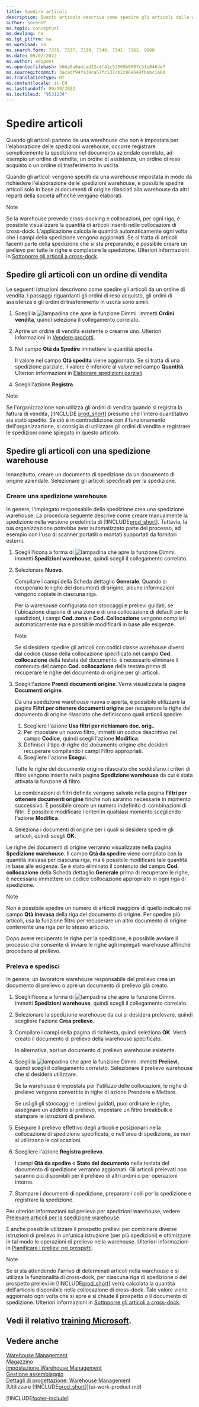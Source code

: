 ```yaml
---
title: Spedire articoli
description: Questo articolo descrive come spedire gli articoli dalla warehouse in base alla configurazione warehouse per l'elaborazione della spedizione.
author: SorenGP
ms.topic: conceptual
ms.devlang: na
ms.tgt_pltfrm: na
ms.workload: na
ms.search.form: 7335, 7337, 7339, 7340, 7341, 7362, 9008
ms.date: 09/02/2022
ms.author: edupont
ms.openlocfilehash: b66a0a0a4cad12c4f41c53569b0007c51e846de7
ms.sourcegitcommit: 3acadf94fa34ca57fc137cb2296e644fbabc1a60
ms.translationtype: HT
ms.contentlocale: it-CH
ms.lasthandoff: 09/19/2022
ms.locfileid: "9531234"
---
```

# <a name="ship-items"></a>Spedire articoli

Quando gli articoli partono da una warehouse che non è impostata per l'elaborazione delle spedizioni warehouse, occorre registrare semplicemente la spedizione nel documento aziendale correlato, ad esempio un ordine di vendita, un ordine di assistenza, un ordine di reso acquisto o un ordine di trasferimento in uscita.

Quando gli articoli vengono spediti da una warehouse impostata in modo da richiedere l'elaborazione delle spedizioni warehouse, è possibile spedire articoli solo in base ai documenti di origine rilasciati alla warehouse da altri reparti della società affinché vengano elaborati.

> [!NOTE]
> Se la warehouse prevede cross-docking e collocazioni, per ogni riga, è possibile visualizzare la quantità di articoli inseriti nelle collocazioni di cross-dock. L'applicazione calcola le quantità automaticamente ogni volta che i campi della spedizione vengono aggiornati. Se si tratta di articoli facenti parte della spedizione che si sta preparando, è possibile creare un prelievo per tutte le righe e completare la spedizione. Ulteriori informazioni in [Sottoporre gli articoli a cross-dock](warehouse-how-to-cross-dock-items.md).

## <a name="ship-items-with-a-sales-order"></a>Spedire gli articoli con un ordine di vendita

Le seguenti istruzioni descrivono come spedire gli articoli da un ordine di vendita. I passaggi riguardanti gli ordini di reso acquisto, gli ordini di assistenza e gli ordini di trasferimento in uscita sono simili.  

1. Scegli la ![lampadina che apre la funzione Dimmi.](media/ui-search/search_small.png "Dimmi cosa vuoi fare") immetti **Ordini vendita**, quindi seleziona il collegamento correlato.
2. Aprire un ordine di vendita esistente o crearne uno. Ulteriori informazioni in [Vendere prodotti](sales-how-sell-products.md).
3. Nel campo **Qtà da Spedire** immettere la quantità spedita.

    Il valore nel campo **Qtà spedita** viene aggiornato. Se si tratta di una spedizione parziale, il valore è inferiore al valore nel campo **Quantità**. Ulteriori informazioni in [Elaborare spedizioni parziali](sales-how-send-partial-shipments.md).
4. Scegli l'azione **Registra**.

> [!NOTE]
> Se l'organizzazione non utilizza gli ordini di vendita quando si registra la fattura di vendita, [!INCLUDE [prod_short](includes/prod_short.md)] presume che l'intero quantitativo sia stato spedito. Se ciò è in contraddizione con il funzionamento dell'organizzazione, si consiglia di utilizzare gli ordini di vendita e registrare le spedizioni come spiegato in questo articolo.

## <a name="ship-items-with-a-warehouse-shipment"></a>Spedire gli articoli con una spedizione warehouse

Innanzitutto, creare un documento di spedizione da un documento di origine aziendale. Selezionare gli articoli specificati per la spedizione.

### <a name="create-a-warehouse-shipment"></a>Creare una spedizione warehouse

In genere, l'impiegato responsabile della spedizione crea una spedizione warehouse. La procedura seguente descrive come creare manualmente la spedizione nella versione predefinita di [!INCLUDE[prod_short](includes/prod_short.md)]. Tuttavia, la tua organizzazione potrebbe aver automatizzato parte del processo, ad esempio con l'uso di scanner portatili o montati supportati da fornitori esterni.  

1. Scegli l'icona a forma di ![lampadina che apre la funzione Dimmi.](media/ui-search/search_small.png "Dimmi cosa vuoi fare") immetti **Spedizioni warehouse**, quindi scegli il collegamento correlato.  
2. Selezionare **Nuovo**.  

    Compilare i campi della Scheda dettaglio **Generale**. Quando si recuperano le righe dei documenti di origine, alcune informazioni vengono copiate in ciascuna riga.  

    Per la warehouse configurata con stoccaggi e prelievi guidati, se l'ubicazione dispone di una zona e di una collocazione di default per le spedizioni, i campi **Cod. zona** e **Cod. Collocazione** vengono compilati automaticamente ma è possibile modificarli in base alle esigenze.  

    > [!NOTE]  
    > Se si desidera spedire gli articoli con codici classe warehouse diversi dal codice classe della collocazione specificato nel campo **Cod. collocazione** della testata del documento, è necessario eliminare il contenuto del campo **Cod. collocazione** della testata prima di recuperare le righe del documento di origine per gli articoli.  
3. Scegli l'azione **Prendi documenti origine**. Verrà visualizzata la pagina **Documenti origine**.

    Da una spedizione warehouse nuova o aperta, è possibile utilizzare la pagina **Filtri per ottenere documenti origine** per recuperare le righe del documento di origine rilasciato che definiscono quali articoli spedire.

    1. Scegliere l'azione **Usa filtri per richiamare doc. orig.**.  
    2. Per impostare un nuovo filtro, immetti un codice descrittivo nel campo **Codice**, quindi scegli l'azione **Modifica**.  
    3. Definisci il tipo di righe del documento origine che desideri recuperare compilando i campi Filtro appropriati.  
    4. Scegliere l'azione **Esegui**.  

    Tutte le righe del documento origine rilasciato che soddisfano i criteri di filtro vengono inserite nella pagina **Spedizione warehouse** da cui è stata attivata la funzione di filtro.  

    Le combinazioni di filtri definite vengono salvate nella pagina **Filtri per ottenere documenti origine** finché non saranno necessarie in momento successivo. È possibile creare un numero indefinito di combinazioni di filtri. È possibile modificare i criteri in qualsiasi momento scegliendo l'azione **Modifica**.

4. Seleziona i documenti di origine per i quali si desidera spedire gli articoli, quindi scegli **OK**.  

Le righe dei documenti di origine verranno visualizzate nella pagina **Spedizione warehouse**. Il campo **Qtà da spedire** viene compilato con la quantità inevasa per ciascuna riga, ma è possibile modificare tale quantità in base alle esigenze. Se è stato eliminato il contenuto del campo **Cod. collocazione** della Scheda dettaglio **Generale** prima di recuperare le righe, è necessario immettere un codice collocazione appropriato in ogni riga di spedizione.  

> [!NOTE]  
> Non è possibile spedire un numero di articoli maggiore di quello indicato nel campo **Qtà inevasa** della riga del documento di origine. Per spedire più articoli, usa la funzione filtro per recuperare un altro documento di origine contenente una riga per lo stesso articolo.  

Dopo avere recuperato le righe per la spedizione, è possibile avviare il processo che consente di inviare le righe agli impiegati warehouse affinché procedano al prelievo.

### <a name="pick-and-ship"></a>Preleva e spedisci

In genere, un lavoratore warehouse responsabile del prelievo crea un documento di prelievo o apre un documento di prelievo già creato.  

1. Scegli l'icona a forma di ![lampadina che apre la funzione Dimmi.](media/ui-search/search_small.png "Dimmi cosa vuoi fare") immetti **Spedizioni warehouse**, quindi scegli il collegamento correlato.
2. Selezionare la spedizione warehouse da cui si desidera prelevare, quindi scegliere l'azione **Crea prelievo**.
3. Compilare i campi della pagina di richiesta, quindi seleziona **OK**. Verrà creato il documento di prelievo della warehouse specificato.

    In alternativa, apri un documento di prelievo warehouse esistente.
4. Scegli la ![lampadina che apre la funzione Dimmi.](media/ui-search/search_small.png "Informazioni sull'operazione che si desidera eseguire") immetti **Prelievi**, quindi scegli il collegamento correlato. Selezionare il prelievo warehouse che si desidera utilizzare.

    Se la warehouse è impostata per l'utilizzo delle collocazioni, le righe di prelievo vengono convertite in righe di azione Prendere e Mettere.

    Se usi gli gli stoccaggi e i prelievi guidati, puoi ordinare le righe, assegnare un addetto al prelievo, impostare un filtro breakbulk e stampare le istruzioni di prelievo.

5. Eseguire il prelievo effettivo degli articoli e posizionarli nella collocazione di spedizione specificata, o nell'area di spedizione, se non si utilizzano le collocazioni.
6. Scegliere l'azione **Registra prelievo**.

    I campi **Qtà da spedire** e **Stato del documento** nella testata del documento di spedizione verranno aggiornati. Gli articoli prelevati non saranno più disponibili per il prelievo di altri ordini o per operazioni interne.
7. Stampare i documenti di spedizione, preparare i colli per la spedizione e registrare la spedizione.

Per ulteriori informazioni sul prelievo per spedizioni warehouse, vedere [Prelevare articoli per la spedizione warehouse](warehouse-how-to-pick-items-for-warehouse-shipment.md).

È anche possibile utilizzare il prospetto prelievi per combinare diverse istruzioni di prelievo in un'unica istruzione (per più spedizioni) e ottimizzare in tal modo le operazioni di prelievo nella warehouse. Ulteriori informazioni in [Pianificare i prelievi nei prospetti](warehouse-how-to-plan-picks-in-worksheets.md).

> [!NOTE]
> Se si sta attendendo l'arrivo di determinati articoli nella warehouse e si utilizza la funzionalità di cross-dock, per ciascuna riga di spedizione o del prospetto prelievi in [!INCLUDE[prod_short](includes/prod_short.md)] verrà calcolata la quantità dell'articolo disponibile nella collocazione di cross-dock. Tale valore viene aggiornato ogni volta che si apre e si chiude il prospetto o il documento di spedizione. Ulteriori informazioni in [Sottoporre gli articoli a cross-dock](warehouse-how-to-cross-dock-items.md).

## <a name="see-related-microsoft-training"></a>Vedi il relativo [training Microsoft](/training/modules/ship-invoice-items-dynamics-365-business-central/).

## <a name="see-also"></a>Vedere anche

[Warehouse Management](warehouse-manage-warehouse.md)  
[Magazzino](inventory-manage-inventory.md)  
[Impostazione Warehouse Management](warehouse-setup-warehouse.md)  
[Gestione assemblaggio](assembly-assemble-items.md)  
[Dettagli di progettazione: Warehouse Management](design-details-warehouse-management.md)  
[Utilizzare [!INCLUDE[prod_short](includes/prod_short.md)]](ui-work-product.md)  

[!INCLUDE[footer-include](includes/footer-banner.md)]
